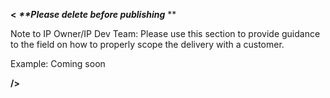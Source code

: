 **<** **_**Please delete before publishing_** ** 

Note to IP Owner/IP Dev Team: Please use this section to provide guidance to the field on how to properly scope the delivery with a customer. 

Example: Coming soon

**/>**